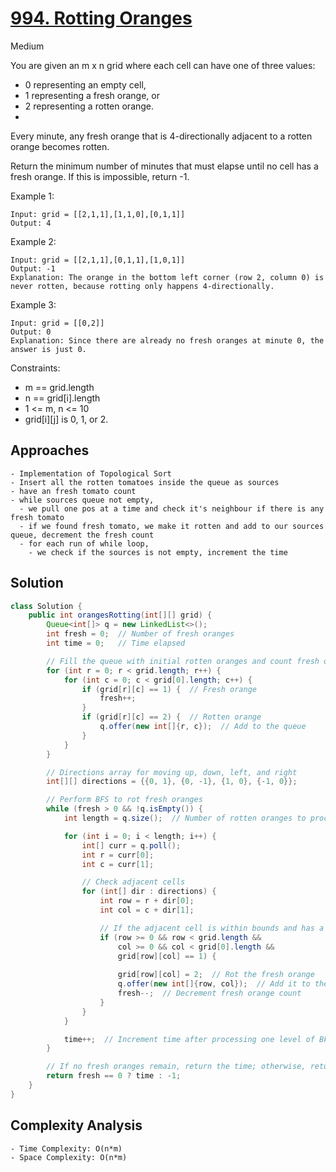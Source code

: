 # [994. Rotting Oranges](https://leetcode.com/problems/rotting-oranges/)
Medium


You are given an m x n grid where each cell can have one of three values:

- 0 representing an empty cell,
- 1 representing a fresh orange, or
- 2 representing a rotten orange.
- 
Every minute, any fresh orange that is 4-directionally adjacent to a rotten orange becomes rotten.

Return the minimum number of minutes that must elapse until no cell has a fresh orange. If this is impossible, return -1.

 

Example 1:
```
Input: grid = [[2,1,1],[1,1,0],[0,1,1]]
Output: 4
```
Example 2:
```
Input: grid = [[2,1,1],[0,1,1],[1,0,1]]
Output: -1
Explanation: The orange in the bottom left corner (row 2, column 0) is never rotten, because rotting only happens 4-directionally.
```
Example 3:
```
Input: grid = [[0,2]]
Output: 0
Explanation: Since there are already no fresh oranges at minute 0, the answer is just 0.
 ```

Constraints:

- m == grid.length
- n == grid[i].length
- 1 <= m, n <= 10
- grid[i][j] is 0, 1, or 2.

## Approaches
```
- Implementation of Topological Sort
- Insert all the rotten tomatoes inside the queue as sources
- have an fresh tomato count
- while sources queue not empty,
  - we pull one pos at a time and check it's neighbour if there is any fresh tomato
  - if we found fresh tomato, we make it rotten and add to our sources queue, decrement the fresh count
  - for each run of while loop,
    - we check if the sources is not empty, increment the time
```

## Solution
```java
class Solution {
    public int orangesRotting(int[][] grid) {
        Queue<int[]> q = new LinkedList<>();
        int fresh = 0;  // Number of fresh oranges
        int time = 0;   // Time elapsed

        // Fill the queue with initial rotten oranges and count fresh ones
        for (int r = 0; r < grid.length; r++) {
            for (int c = 0; c < grid[0].length; c++) {
                if (grid[r][c] == 1) {  // Fresh orange
                    fresh++;
                }
                if (grid[r][c] == 2) {  // Rotten orange
                    q.offer(new int[]{r, c});  // Add to the queue
                }
            }
        }

        // Directions array for moving up, down, left, and right
        int[][] directions = {{0, 1}, {0, -1}, {1, 0}, {-1, 0}};

        // Perform BFS to rot fresh oranges
        while (fresh > 0 && !q.isEmpty()) {
            int length = q.size();  // Number of rotten oranges to process at this level

            for (int i = 0; i < length; i++) {
                int[] curr = q.poll();
                int r = curr[0];
                int c = curr[1];

                // Check adjacent cells
                for (int[] dir : directions) {
                    int row = r + dir[0];
                    int col = c + dir[1];

                    // If the adjacent cell is within bounds and has a fresh orange
                    if (row >= 0 && row < grid.length &&
                        col >= 0 && col < grid[0].length &&
                        grid[row][col] == 1) {
                        
                        grid[row][col] = 2;  // Rot the fresh orange
                        q.offer(new int[]{row, col});  // Add it to the queue
                        fresh--;  // Decrement fresh orange count
                    }
                }
            }

            time++;  // Increment time after processing one level of BFS
        }

        // If no fresh oranges remain, return the time; otherwise, return -1
        return fresh == 0 ? time : -1;
    }
}

```

## Complexity Analysis
```
- Time Complexity: O(n*m)
- Space Complexity: O(n*m)
```

